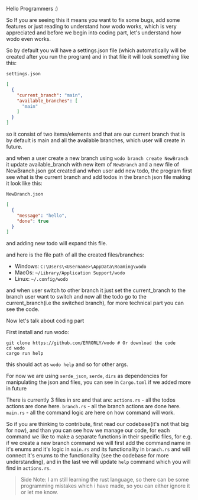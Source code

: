 Hello Programmers :)

So If you are seeing this it means you want to fix some bugs, add some features or just reading to understand how wodo works, which is very appreciated and before we begin into coding part, let's understand how wodo even works.

So by default you will have a settings.json file (which automatically will be created after you run the program) and in that file it will look something like this:

`settings.json`
```json
[
  {
    "current_branch": "main",
    "available_branches": [
      "main"
    ]
  }
]
```
so it consist of two items/elements and that are our current branch that is by default is main and all the available branches, which user will create in future.

and when a user create a new branch using `wodo branch create NewBranch` it update available_branch with new item of `NewBranch` and a new file of NewBranch.json got created and when user add new todo, the program first see what is the current branch and add todos in the branch json file making it look like this:

`NewBranch.json`
```json
[
  {
    "message": "hello",
    "done": true
  }
]
```

and adding new todo will expand this file.

and here is the file path of all the created files/branches:

- Windows: `C:\Users\<Username>\AppData\Roaming\wodo`
- MacOs: `~/Library/Application Support/wodo`
- Linux: `~/.config/wodo`

and when user switch to other branch it just set the current_branch to the branch user want to switch and now all the todo go to the current_branch(i.e the switched branch), for more technical part you can see the code.

Now let's talk about coding part

First install and run wodo:
```
git clone https://github.com/ERRORLY/wodo # Or download the code
cd wodo
cargo run help
```
this should act as `wodo help` and so for other args.

For now we are using `serde_json`, `serde`, `dirs` as dependencies for manipulating the json and files, you can see in `Cargo.toml` if we added more in future

There is currently 3 files in src and that are:
`actions.rs` - all the todos actions are done here.
`branch.rs`  - all the branch actions are done here.
`main.rs`    - all the command logic are here on how command will work.

So if you are thinking to contribute, first read our codebase(it's not that big for now), and than you can see how we manage our code, for each command we like to make a separate functions in their specific files, for e.g. if we create a new branch command we will first add the command name in it's enums and it's logic in `main.rs` and its functionality in `branch.rs` and will connect it's enums to the functionality (see the codebase for more understanding), and in the last we will update `help` command which you will find in `actions.rs`.

> Side Note: I am still learning the rust language, so there can be some programming mistakes which i have made, so you can either ignore it or let me know.
